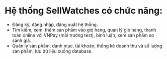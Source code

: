 # Hệ thống SellWatches có chức năng:
* Đăng ký, đăng nhập, đăng xuất hệ thống.
* Tìm kiếm, xem, thêm sản phẩm vào giỏ hàng, quản lý giỏ hàng, thanh toán online với VNPay (môi trường test), bình luận, xem sản phẩm so sánh giá.
* Quản lý sản phẩm, danh mục, tài khoản, thống kê doanh thu và số lượng sản phẩm, lưu dữ liệu xuống database.
